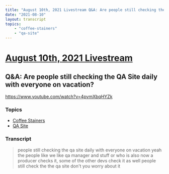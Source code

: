 ```yaml
---
title: "August 10th, 2021 Livestream Q&A: Are people still checking the QA Site daily with everyone on vacation?"
date: "2021-08-10"
layout: transcript
topics:
    - "coffee-stainers"
    - "qa-site"
---
```

# [August 10th, 2021 Livestream](../2021-08-10.md)
## Q&A: Are people still checking the QA Site daily with everyone on vacation?
https://www.youtube.com/watch?v=4pvmXbqHYZk

### Topics
* [Coffee Stainers](../topics/coffee-stainers.md)
* [QA Site](../topics/qa-site.md)

### Transcript

> people still checking the qa site daily with everyone on vacation yeah the people like we like qa manager and stuff or who is also now a producer checks it, some of the other devs check it as well people still check the the qa site don't you worry about it
